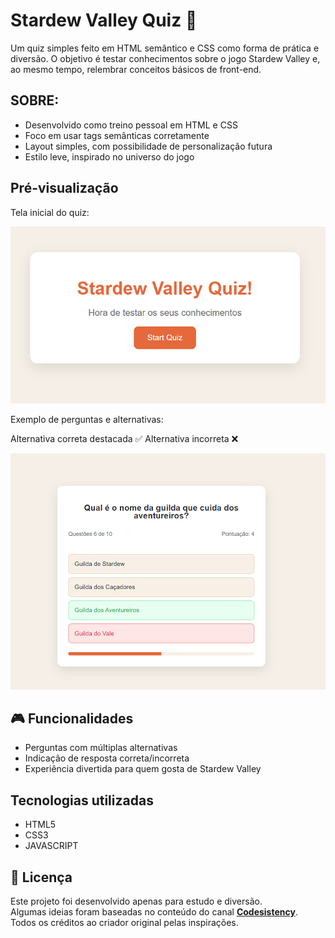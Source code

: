 # Stardew Valley Quiz :seedling:

Um quiz simples feito em HTML semântico e CSS como forma de prática e diversão.
O objetivo é testar conhecimentos sobre o jogo Stardew Valley e, ao mesmo tempo, relembrar conceitos básicos de front-end.

## SOBRE:

- Desenvolvido como treino pessoal em HTML e CSS
- Foco em usar tags semânticas corretamente
- Layout simples, com possibilidade de personalização futura
- Estilo leve, inspirado no universo do jogo

## Pré-visualização

Tela inicial do quiz:

![Tela inicial do quiz](./screenshots/quiz-home.png)

Exemplo de perguntas e alternativas:

Alternativa correta destacada ✅
Alternativa incorreta ❌

![Exemplo de pergunta](./screenshots/quiz-example.png)

## 🎮 Funcionalidades

- Perguntas com múltiplas alternativas
- Indicação de resposta correta/incorreta
- Experiência divertida para quem gosta de Stardew Valley

## Tecnologias utilizadas

- HTML5
- CSS3
- JAVASCRIPT

## 📜 Licença

Este projeto foi desenvolvido apenas para estudo e diversão.  
Algumas ideias foram baseadas no conteúdo do canal **[Codesistency](https://www.youtube.com/@codesistency)**.  
Todos os créditos ao criador original pelas inspirações.  
